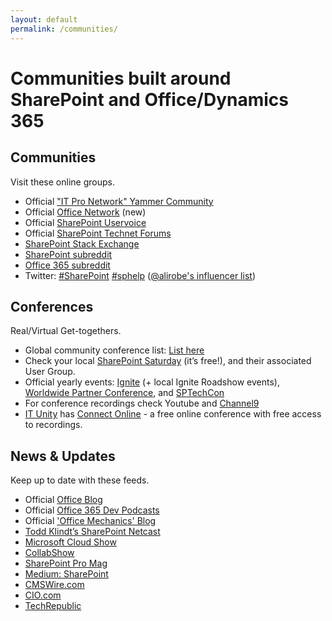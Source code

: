 ```yaml
---
layout: default
permalink: /communities/
---
```

# Communities built around SharePoint and Office/Dynamics 365
    
## Communities

Visit these online groups.

*   Official ["IT Pro Network" Yammer Community](http://aka.ms/OfficeDevPnPYammer)
*   Official [Office Network](https://network.office.com) (new)
*   Official [SharePoint Uservoice](https://sharepoint.uservoice.com/)
*   Official [SharePoint Technet Forums](http://social.technet.microsoft.com/Forums/en-US/category/sharepoint)
*   [SharePoint Stack Exchange](http://sharepoint.stackexchange.com/)
*   [SharePoint subreddit](https://sharepoint.reddit.com)
*   [Office 365 subreddit](https://office365.reddit.com)
*   Twitter: [#SharePoint](https://twitter.com/search?q=%23sharepoint) [#sphelp](https://twitter.com/search?q=%23sphelp) ([@alirobe's influencer list](https://twitter.com/alirobe/lists/sharepoint-influencers/members))

## Conferences

Real/Virtual Get-togethers.

*   Global community conference list: [List here](http://icansharepoint.com/sharepoint-conferences-in-2016/)
*   Check your local [SharePoint Saturday](http://www.spsevents.org/) (it’s free!), and their associated User Group.
*   Official yearly events: [Ignite](https://ignite.microsoft.com/) (+ local Ignite Roadshow events), [Worldwide Partner Conference](https://partner.microsoft.com/), and [SPTechCon](http://www.sptechcon.com/)
*   For conference recordings check Youtube and [Channel9](http://ch9.ms)
*   [IT Unity](https://itunity.com) has [Connect Online](https://www.unityconnect.com/online) - a free online conference with free access to recordings.

## News & Updates

Keep up to date with these feeds.

*   Official [Office Blog](https://blogs.office.com/)
*   Official [Office 365 Dev Podcasts](http://dev.office.com/podcasts)
*   Official ['Office Mechanics' Blog](https://channel9.msdn.com/Mechanics)
*   [Todd Klindt’s SharePoint Netcast](http://www.toddklindt.com/netcast/default.aspx)
*   [Microsoft Cloud Show](http://www.microsoftcloudshow.com/)
*   [CollabShow](http://www.collabshow.com/)
*   [SharePoint Pro Mag](http://sharepointpromag.com/)
*   [Medium: SharePoint](https://medium.com/tag/sharepoint)
*   [CMSWire.com](http://www.cmswire.com/)
*   [CIO.com](http://www.cio.com/)
*   [TechRepublic](http://www.techrepublic.com/)
